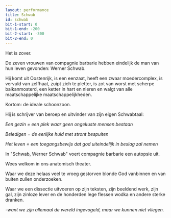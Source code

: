 ```yaml
---
layout: performance
title: Schwab
id: schwab
bit-1-start: 0
bit-1-end: -200
bit-2-start: -300
bit-2-end: 0
---
```

<style>
  #main {
    background: #eb2427;
  }

  #content {
    color: #222;
  }

  #background-bit-1 {
    width: 100%;
    height: 1500px;
    position: absolute;
    background: url({{ site.baseurl }}/img/schwab-bit-1.png) no-repeat top right;
  }

  #background-bit-2 {
    width: 100%;
    height: 1500px;
    position: absolute;
    background: url({{ site.baseurl }}/img/schwab-bit-2.png) no-repeat top left;
  }

 /* #background-bit-3 {
    width: 100%;
    height: 667px;
    position: absolute;
    top: 100px;
    background: url({{ site.baseurl }}/img/undertwasser-wasserwasser-bit-3.png) no-repeat top right;
  }*/
</style>
Het is zover.

De zeven vrouwen van compagnie barbarie hebben eindelijk de man van hun leven gevonden: Werner Schwab.

Hij komt uit Oostenrijk, is een eenzaat, heeft een zwaar moedercomplex, is vervuld van zelfhaat, zuipt zich te pletter, is zot van worst met scherpe balkanmosterd, een ketter in hart en nieren en walgt van alle maatschappelijke maatschappelijkheden.

Kortom: de ideale schoonzoon.

Hij is schrijver van beroep en uitvinder van zijn eigen Schwabtaal:

_Een gezin = een plek waar geen ongekuste mensen bestaan_

_Beledigen = de eerlijke huid met stront bespuiten_

_Het leven = een toegangsbewijs dat god uiteindelijk in beslag zal nemen_

In "Schwab, Werner Schwab" voert compagnie barbarie een autopsie uit.

Wees welkom in ons anatomisch theater.

Waar we deze helaas veel te vroeg gestorven blonde God vanbinnen en van buiten zullen onderzoeken.

Waar we een dissectie uitvoeren op zijn teksten, zijn beeldend werk, zijn gal, zijn zinloze lever en de honderden lege flessen wodka en andere sterke dranken.

_-want we zijn allemaal de wereld ingevogeld, maar we kunnen niet vliegen._
